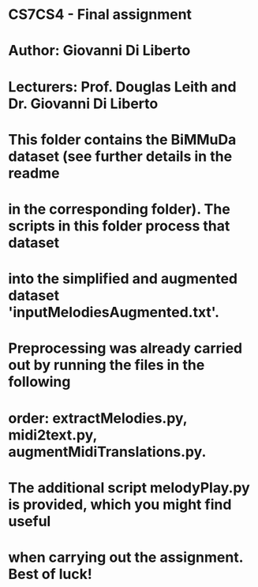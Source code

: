 # CS7CS4 - Final assignment
# Author: Giovanni Di Liberto
# Lecturers: Prof. Douglas Leith and Dr. Giovanni Di Liberto

# This folder contains the BiMMuDa dataset (see further details in the readme
# in the corresponding folder). The scripts in this folder process that dataset
# into the simplified and augmented dataset 'inputMelodiesAugmented.txt'.

# Preprocessing was already carried out by running the files in the following
# order: extractMelodies.py, midi2text.py, augmentMidiTranslations.py.
# The additional script melodyPlay.py is provided, which you might find useful
# when carrying out the assignment. Best of luck!
